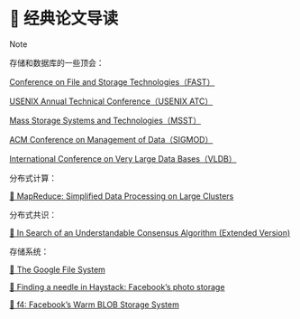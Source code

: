 # 📄 经典论文导读

>[!NOTE]
>
>存储和数据库的一些顶会：
>
>[Conference on File and Storage Technologies（FAST）](http://dblp.uni-trier.de/db/conf/fast/)
>
>[USENIX Annual Technical Conference（USENIX ATC）](http://dblp.uni-trier.de/db/conf/usenix/index.html)
>
>[Mass Storage Systems and Technologies（MSST）](http://dblp.uni-trier.de/db/conf/mss/)
>
>[ACM Conference on Management of Data（SIGMOD）](http://dblp.uni-trier.de/db/conf/sigmod/)
>
>[International Conference on Very Large Data Bases（VLDB）](http://dblp.uni-trier.de/db/conf/vldb/)

分布式计算：

[📄 MapReduce: Simplified Data Processing on Large Clusters](posts/经典论文导读/MapReduce.md)

分布式共识：

[📄 In Search of an Understandable Consensus Algorithm (Extended Version)](posts/经典论文导读/Raft-extended.md)

存储系统：

[📄 The Google File System](posts/经典论文导读/GFS.md)

[📄 Finding a needle in Haystack: Facebook’s photo storage](posts/经典论文导读/Haystack.md)

[📄 f4: Facebook’s Warm BLOB Storage System](posts/经典论文导读/f4.md)







